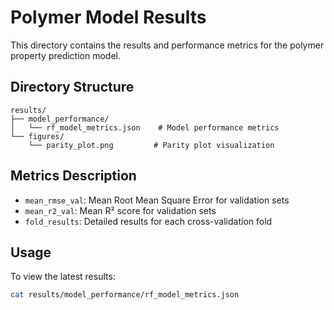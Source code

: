 # Polymer Model Results

This directory contains the results and performance metrics for the polymer property prediction model.

## Directory Structure

```
results/
├── model_performance/
│   └── rf_model_metrics.json    # Model performance metrics
└── figures/
    └── parity_plot.png         # Parity plot visualization
```

## Metrics Description

- `mean_rmse_val`: Mean Root Mean Square Error for validation sets
- `mean_r2_val`: Mean R² score for validation sets
- `fold_results`: Detailed results for each cross-validation fold

## Usage

To view the latest results:
```bash
cat results/model_performance/rf_model_metrics.json
```
